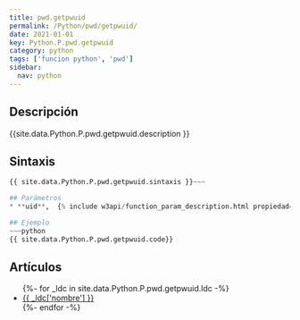 ```yaml
---
title: pwd.getpwuid
permalink: /Python/pwd/getpwuid/
date: 2021-01-01
key: Python.P.pwd.getpwuid
category: python
tags: ['funcion python', 'pwd']
sidebar: 
  nav: python
---
```


## Descripción
{{site.data.Python.P.pwd.getpwuid.description }}

## Sintaxis
~~~python
{{ site.data.Python.P.pwd.getpwuid.sintaxis }}~~~

## Parámetros
* **uid**,  {% include w3api/function_param_description.html propiedad=site.data.Python.P.pwd.getpwuid valor="uid" %}

## Ejemplo
~~~python
{{ site.data.Python.P.pwd.getpwuid.code}}
~~~

## Artículos
<ul>
{%- for _ldc in site.data.Python.P.pwd.getpwuid.ldc -%}
   <li>
       <a href="{{_ldc['url'] }}">{{ _ldc['nombre'] }}</a>
   </li>
{%- endfor -%}
</ul>
